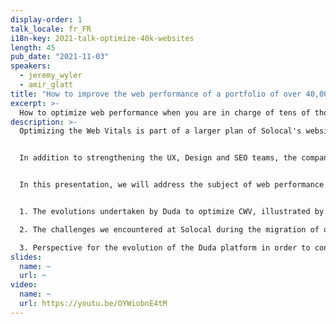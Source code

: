 ```yaml
---
display-order: 1
talk_locale: fr_FR
i18n-key: 2021-talk-optimize-40k-websites
length: 45
pub_date: "2021-11-03"
speakers:
  - jeremy_wyler
  - amir_glatt
title: "How to improve the web performance of a portfolio of over 40,000 sites?"
excerpt: >-
  How to optimize web performance when you are in charge of tens of thousands of websites for small and medium-sized businesses?
description: >-
  Optimizing the Web Vitals is part of a larger plan of Solocal's website division, aiming to considerably improve the performance, design and quality of our content, in order to improve local SEO for the hundreds of websites we produce every week for our small and medium-sized business customers.


  In addition to strengthening the UX, Design and SEO teams, the company has, for the past 3 years, modernized its technological stack by formalizing a partnership with the company Duda, editor of an eponymous CMS available as a SaaS offer.


  In this presentation, we will address the subject of web performance optimization from three angles.


  1. The evolutions undertaken by Duda to optimize CWV, illustrated by field data on the evolution for the entire Duda portfolio, with a particular focus on the Solocal websites.

  2. The challenges we encountered at Solocal during the migration of our sites, which were previously hosted and operated in-house on technological platforms that were not adapted to these new challenges.

  3. Perspective for the evolution of the Duda platform in order to continuously improve web performance, and feedback on its management, in the context of Solocal's mass production of sites.
slides:
  name: ~
  url: ~
video:
  name: ~
  url: https://youtu.be/OYWiobnE4tM
---
```

